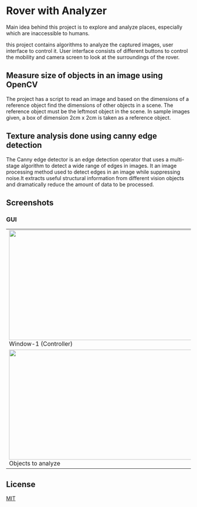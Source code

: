 
# Rover with Analyzer

Main idea behind this project is to explore and analyze places, especially which are inaccessible to humans.

this project contains algorithms to analyze the captured images, user interface to control it. 
User interface consists of different buttons to control the mobility and camera screen to look at the surroundings of the rover.

## Measure size of objects in an image using OpenCV 

The project has a script to read an image and based on the dimensions of a reference object find the dimensions of other objects in a scene. The reference object must be the leftmost object in the scene. In sample images given, a box of dimension 2cm x 2cm is taken as a reference object.

## Texture analysis done using canny edge detection 

The Canny edge detector is an edge detection operator that uses a multi-stage algorithm to detect a wide range of edges in images. It an image processing method used to detect edges in an image while suppressing noise.It extracts useful structural information from different vision objects and dramatically reduce the amount of data to be processed.

## Screenshots
### GUI


<table>

  <tr>
    <td valign="top"><img src="/screenshots/window1.png?raw=true"  width="500" height="300">
  <figcaption>Window-1 (Controller)</figcaption></td>
   
  <td valign="top"><img src="/screenshots/window2.png?raw=true"  width="500" height="300">
    <figcaption>Window-2 (Analyzer)</figcaption></td>

  </tr>
 
  <tr>
    <td valign="top"><img src="/screenshots/imgToAnalyze.JPG?raw=true"  width="500" height="300">
    <figcaption>Objects to analyze</figcaption></td>
  <td valign="top"><img src="/screenshots/result.png?raw=true"  width="500" height="300">
    <figcaption>Analyzed objects</figcaption></td>
 </tr>
 
 </table>










## License

[MIT](https://choosealicense.com/licenses/mit/)

  
